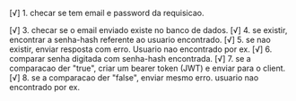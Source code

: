 [√] 1. checar se tem email e password da requisicao.

<!-- [] 2. checar se o email eh valido. (opcional) -->

[√] 3. checar se o email enviado existe no banco de dados.
[√] 4. se existir, encontrar a senha-hash referente ao usuario encontrado.
[√] 5. se nao existir, enviar resposta com erro. Usuario nao encontrado por ex.
[√] 6. comparar senha digitada com senha-hash encontrada.
[√] 7. se a comparacao der "true", criar um bearer token (JWT) e enviar para o client.
[√] 8. se a comparacao der "false", enviar mesmo erro. usuario nao encontrado por ex.
